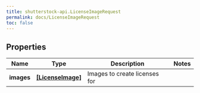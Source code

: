 ```yaml
---
title: shutterstock-api.LicenseImageRequest
permalink: docs/LicenseImageRequest
toc: false
---
```


## Properties

Name | Type | Description | Notes
------------ | ------------- | ------------- | -------------
**images** | [**[LicenseImage]**](LicenseImage) | Images to create licenses for | 



